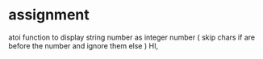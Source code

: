 # assignment
atoi function to display string number as integer number ( skip chars if  are before the number and ignore them else ) 
HI,
